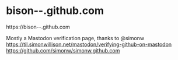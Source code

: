 # bison--.github.com
https://bison--.github.com

Mostly a Mastodon verification page, thanks to @simonw https://til.simonwillison.net/mastodon/verifying-github-on-mastodon https://github.com/simonw/simonw.github.com
